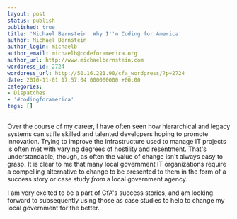 ```yaml
---
layout: post
status: publish
published: true
title: 'Michael Bernstein: Why I''m Coding for America'
author: Michael Bernstein
author_login: michaelb
author_email: michaelb@codeforamerica.org
author_url: http://www.michaelbernstein.com
wordpress_id: 2724
wordpress_url: http://50.16.221.90/cfa_wordpress/?p=2724
date: 2010-11-01 17:57:04.000000000 +00:00
categories:
- Dispatches
- '#codingforamerica'
tags: []
---
```

Over the course of my career, I have often seen how hierarchical and legacy systems can stifle skilled and talented developers hoping to promote innovation. Trying to improve the infrastructure used to manage IT projects is often met with varying degrees of hostility and resentment. That's understandable, though, as often the value of change isn't always easy to grasp. It is clear to me that many local government IT organizations require a compelling alternative to change to be presented to them in the form of a success story or case study <em>from</em> a local government agency.

I am very excited to be a part of CfA's success stories, and am looking forward to subsequently using those as case studies to help to change my local government for the better.
